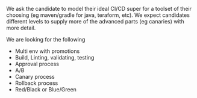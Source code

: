 We ask the candidate to model their ideal CI/CD super for a toolset of their choosing (eg maven/gradle for java, teraform, etc).
We expect candidates different levels to supply more of the advanced parts (eg canaries) with more detail.

We are looking for the following
* Multi env with promotions
* Build, Linting, validating, testing
* Approval process
* A/B
* Canary process
* Rollback process
* Red/Black or Blue/Green
